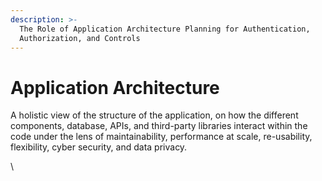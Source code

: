 ```yaml
---
description: >-
  The Role of Application Architecture Planning for Authentication,
  Authorization, and Controls
---
```


# Application Architecture

A holistic view of the structure of the application, on how the different components, database, APIs, and third-party libraries interact within the code under the lens of maintainability, performance at scale, re-usability, flexibility, cyber security, and data privacy.

\

